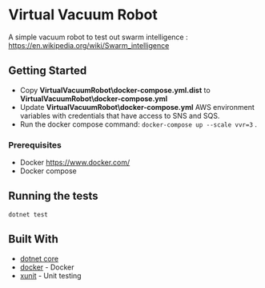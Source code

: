 # Virtual Vacuum Robot

A simple vacuum robot to test out swarm intelligence : https://en.wikipedia.org/wiki/Swarm_intelligence

## Getting Started

- Copy **VirtualVacuumRobot\docker-compose.yml.dist** to **VirtualVacuumRobot\docker-compose.yml**  
- Update **VirtualVacuumRobot\docker-compose.yml**  AWS environment variables with credentials that have access to SNS and SQS. 
- Run the docker compose command:  `docker-compose up --scale vvr=3` . 

### Prerequisites

- Docker https://www.docker.com/
- Docker compose

## Running the tests

`dotnet test`

## Built With

* [dotnet core](https://dotnet.microsoft.com/download)
* [docker](https://www.docker.com/) - Docker
* [xunit](https://rometools.github.io/rome/) - Unit testing

